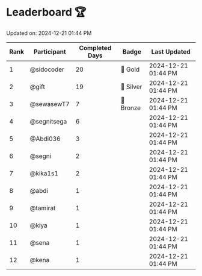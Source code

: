 # Leaderboard 🏆

Updated on: 2024-12-21 01:44 PM

| Rank | Participant       | Completed Days | Badge      | Last Updated         |
|------|-------------------|----------------|------------|----------------------|
| 1    | @sidocoder        | 20             | 🏅 Gold     | 2024-12-21 01:44 PM |
| 2    | @gift             | 19             | 🥈 Silver   | 2024-12-21 01:44 PM |
| 3    | @sewasewT7        | 7              | 🥉 Bronze   | 2024-12-21 01:44 PM |
| 4    | @segnitsega       | 6              |            | 2024-12-21 01:44 PM |
| 5    | @Abdi036          | 3              |            | 2024-12-21 01:44 PM |
| 6    | @segni            | 2              |            | 2024-12-21 01:44 PM |
| 7    | @kika1s1          | 2              |            | 2024-12-21 01:44 PM |
| 8    | @abdi             | 1              |            | 2024-12-21 01:44 PM |
| 9    | @tamirat          | 1              |            | 2024-12-21 01:44 PM |
| 10   | @kiya             | 1              |            | 2024-12-21 01:44 PM |
| 11   | @sena             | 1              |            | 2024-12-21 01:44 PM |
| 12   | @kena             | 1              |            | 2024-12-21 01:44 PM |
